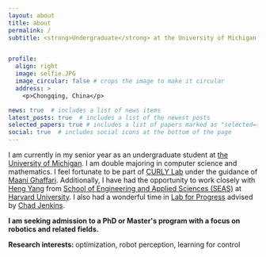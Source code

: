 ```yaml
---
layout: about
title: about
permalink: /
subtitle: <strong>Undergraduate</strong> at the University of Michigan <br>Robotics, Math, Computer Science


profile:
  align: right
  image: selfie.JPG
  image_circular: false # crops the image to make it circular
  address: >
    <p>Chongqing, China</p>

news: true  # includes a list of news items
latest_posts: true  # includes a list of the newest posts
selected_papers: true # includes a list of papers marked as "selected={true}"
social: true  # includes social icons at the bottom of the page
---
```


I am currently in my senior year as an undergraduate student at [the University of Michigan](https://umich.edu/). I am double majoring in computer science and mathematics. I feel fortunate to be part of [CURLY Lab](https://curly.engin.umich.edu/) under the guidance of [Maani Ghaffari](https://robotics.umich.edu/profile/maani-ghaffari/). Additionally, I have had the opportunity to work closely with [Heng Yang](https://hankyang.seas.harvard.edu/) from [School of Engineering and Applied Sciences (SEAS)](https://seas.harvard.edu/) at [Harvard University](https://www.harvard.edu/). I also had a wonderful time in [Lab for Progress](https://progress.eecs.umich.edu/) advised by [Chad Jenkins](https://ocj.name/).

<strong>I am seeking admission to a PhD or Master's program with a focus on robotics and related fields.</strong>

<strong>Research interests: </strong> optimization, robot perception, learning for control